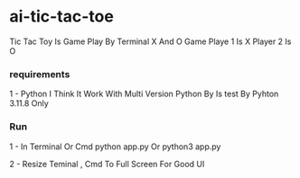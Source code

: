 # ai-tic-tac-toe
Tic Tac Toy Is Game Play By Terminal
X And O Game
Playe 1 Is X
Player 2 Is O

### requirements
1 - Python 
I Think It Work With Multi Version Python
By Is test By  Pyhton 3.11.8 Only

### Run
1 - In Terminal Or Cmd
    python app.py Or python3 app.py

2 - Resize Teminal , Cmd To Full Screen For Good UI


